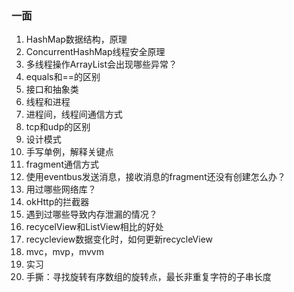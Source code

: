 ### 一面

1. HashMap数据结构，原理
2. ConcurrentHashMap线程安全原理
3. 多线程操作ArrayList会出现哪些异常？
4. equals和==的区别
5. 接口和抽象类
6. 线程和进程
7. 进程间，线程间通信方式
8. tcp和udp的区别
9. 设计模式
10. 手写单例，解释关键点
11. fragment通信方式
12. 使用eventbus发送消息，接收消息的fragment还没有创建怎么办？
13. 用过哪些网络库？
14. okHttp的拦截器
15. 遇到过哪些导致内存泄漏的情况？
16. recycelView和ListView相比的好处
17. recycleview数据变化时，如何更新recycleView
18. mvc，mvp，mvvm
19. 实习
20. 手撕：寻找旋转有序数组的旋转点，最长非重复字符的子串长度

